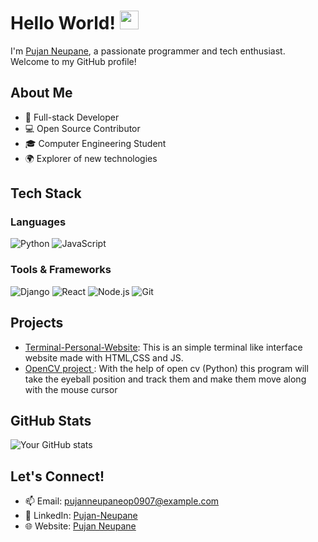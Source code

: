 # Hello World! <img src="https://raw.githubusercontent.com/MartinHeinz/MartinHeinz/master/wave.gif" width="30px">

I'm [Pujan Neupane](https://github.com/pujan-dev), a passionate programmer and tech enthusiast. Welcome to my GitHub profile!

## About Me

- 🚀 Full-stack Developer
- 💻 Open Source Contributor
- 🎓 Computer Engineering Student
- 🌍 Explorer of new technologies

## Tech Stack

### Languages
![Python](https://img.shields.io/badge/-Python-3776AB?style=flat-square&logo=python&logoColor=white)
![JavaScript](https://img.shields.io/badge/-JavaScript-F7DF1E?style=flat-square&logo=javascript&logoColor=black)


### Tools & Frameworks
![Django](https://img.shields.io/badge/-Django-092E20?style=flat-square&logo=django&logoColor=white)
![React](https://img.shields.io/badge/-React-61DAFB?style=flat-square&logo=react&logoColor=black)
![Node.js](https://img.shields.io/badge/-Node.js-339933?style=flat-square&logo=node.js&logoColor=white)
![Git](https://img.shields.io/badge/-Git-F05032?style=flat-square&logo=git&logoColor=white)


## Projects

- [Terminal-Personal-Website](https://github.com/Pujan-Dev/Terminal-personal-website): This is an simple terminal like interface website made with HTML,CSS and JS.
- [OpenCV project ](https://github.com/Pujan-Dev/move-mouse-with-python-): With the help of open cv (Python) this program will take the eyeball position and track them and make them move along with the mouse cursor

## GitHub Stats

![Your GitHub stats](https://github-readme-stats.vercel.app/api?username=pujan-dev&show_icons=true&theme=radical)

## Let's Connect!

- 📫 Email: [pujanneupaneop0907@example.com](mailto:pujanneupaneop0907@example.com)
- 💼 LinkedIn: [Pujan-Neupane](https://www.linkedin.com/in/pujan-neupane/)
- 🌐 Website: [Pujan Neupane](https://www.neupanepujan.com.np/)
